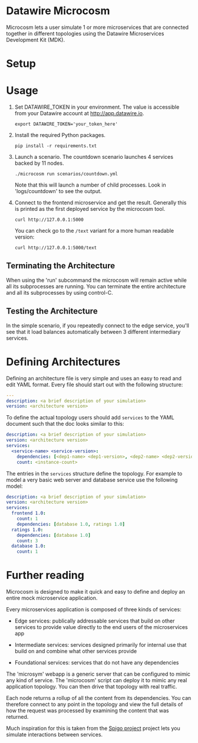 # Datawire Microcosm

Microcosm lets a user simulate 1 or more microservices that are
connected together in different topologies using the Datawire
Microservices Development Kit (MDK).

# Setup 

# Usage

1. Set DATAWIRE_TOKEN in your environment. The value is accessible
   from your Datawire account at http://app.datawire.io.

   `export DATAWIRE_TOKEN='your_token_here'`

2. Install the required Python packages.

   `pip install -r requirements.txt`

3. Launch a scenario. The countdown scenario launches 4 services
   backed by 11 nodes.

   `./microcosm run scenarios/countdown.yml`

   Note that this will launch a number of child processes. Look in
   'logs/countdown' to see the output.

4. Connect to the frontend microservice and get the result. Generally
   this is printed as the first deployed service by the microcosm tool.

   `curl http://127.0.0.1:5000`

   You can check go to the `/text` variant for a more human readable
   version:

   `curl http://127.0.0.1:5000/text`
   
## Terminating the Architecture

When using the 'run' subcommand the microcosm will remain active while
all its subprocesses are running. You can terminate the entire
architecture and all its subprocesses by using control-C.

## Testing the Architecture

In the simple scenario, if you repeatedly connect to the edge service,
you'll see that it load balances automatically between 3 different
intermediary services.

# Defining Architectures

Defining an architecture file is very simple and uses an easy to read
and edit YAML format. Every file should start out with the following
structure:

```yaml
---
description: <a brief description of your simulation>
version: <architecture version>
```

To define the actual topology users should add `services` to the YAML
document such that the doc looks similar to this:

```yaml
description: <a brief description of your simulation>
version: <architecture version>
services:
  <service-name> <service-version>:
    dependencies: [<dep1-name> <dep1-version>, <dep2-name> <dep2-version, ...]
    count: <instance-count>
```

The entries in the `services` structure define the topology. For
example to model a very basic web server and database service use the
following model:

```yaml
description: <a brief description of your simulation>
version: <architecture version>
services:
  frontend 1.0:
    count: 1
    dependencies: [database 1.0, ratings 1.0]
  ratings 1.0:
    dependencies: [database 1.0]
    count: 3
  database 1.0:
    count: 1
```

# Further reading

Microcosm is designed to make it quick and easy to define and deploy
an entire mock microservice application.

Every microservices application is composed of three kinds of services:

 - Edge services: publically addressable services that build on other
   services to provide value directly to the end users of the
   microservices app

 - Intermediate services: services designed primarily for internal use
   that build on and combine what other services provide

 - Foundational services: services that do not have any dependencies

The 'microsym' webapp is a generic server that can be configured to
mimic any kind of service. The 'microcosm' script can deploy it to
mimic any real application topology. You can then drive that topology
with real traffic.

Each node returns a rollup of all the content from its
dependencies. You can therefore connect to any point in the topology
and view the full details of how the request was processed by
examining the content that was returned.

Much inspiration for this is taken from the
[Spigo project](https://github.com/adrianco/spigo) project lets you
simulate interactions between services.
